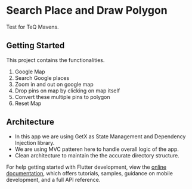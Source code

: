 # Search Place and Draw Polygon

Test for TeQ Mavens.

## Getting Started

This project contains the functionalities.
  1. Google Map
  2. Search Google places
  3. Zoom in and out on google map
  4. Drop pins on map by clicking on map itself
  5. Convert these multiple pins to polygon
  6. Reset Map

## Architecture
  * In this app we are using GetX as State Management and Dependency Injection library.
  * We are using MVC patteren here to handle overall logic of the app.
  * Clean architecture to maintain the the accurate directory structure.
  


For help getting started with Flutter development, view the
[online documentation](https://docs.flutter.dev/), which offers tutorials,
samples, guidance on mobile development, and a full API reference.
